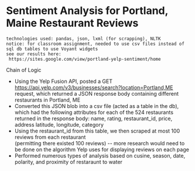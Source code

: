 # Sentiment Analysis for Portland, Maine Restaurant Reviews
    technologies used: pandas, json, lxml (for scrapping), NLTK
    notice: for classroom assignment, needed to use csv files instead of sql db tables to use Voyant widgets
    see our results here:
     https://sites.google.com/view/portland-yelp-sentiment/home

Chain of Logic
- Using the Yelp Fusion API, posted a GET https://api.yelp.com/v3/businesses/search?location=Portland,ME
  request, which returned a JSON response body containing different restaurants in Portland, ME
- Converted this JSON blob into a csv file (acted as a table in the db), which had the following attributes 
  for each of the 524 restaurants returned in the response body: name, rating, restaurant_id, price, address    latitude, longitude, category 
- Using the restaurant_id from this table, we then scraped at most 100 reviews from each restaurant            
  (permitting there existed 100 reviews) -- more research would need to be done on the algorithm Yelp uses for displaying reviews on each page
- Performed numerous types of analysis based on cusine, season, date, polarity, and proximity of restaraunt to 
  water